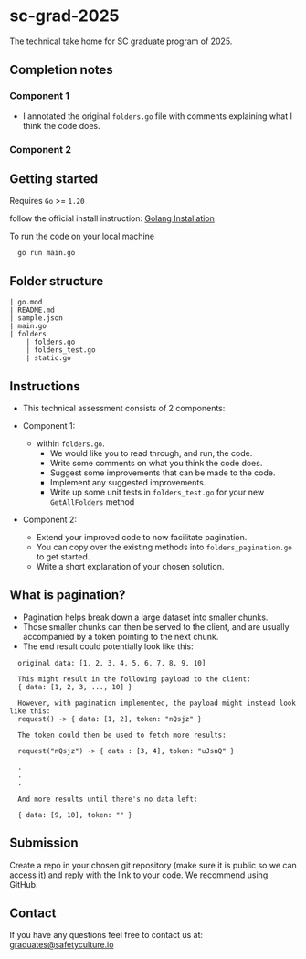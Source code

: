 # sc-grad-2025

The technical take home for SC graduate program of 2025.

## Completion notes

### Component 1

- I annotated the original ```folders.go``` file with comments explaining what I think the code does.

[//]: # (- I added ```folders_improvement_comments.go```, which contains the original code annotated with suggested improvements.)

[//]: # (- I added ```folders_improvement_implementation.go```, which contains the implemented improvements from above.)

### Component 2

## Getting started

Requires `Go` >= `1.20`

follow the official install instruction: [Golang Installation](https://go.dev/doc/install)

To run the code on your local machine
```
  go run main.go
```

## Folder structure

```
| go.mod
| README.md
| sample.json
| main.go
| folders
    | folders.go
    | folders_test.go
    | static.go
```

## Instructions

- This technical assessment consists of 2 components:
- Component 1:
  - within `folders.go`.
    - We would like you to read through, and run, the code.
    - Write some comments on what you think the code does.
    - Suggest some improvements that can be made to the code.
    - Implement any suggested improvements.
    - Write up some unit tests in `folders_test.go` for your new `GetAllFolders` method

- Component 2:
  - Extend your improved code to now facilitate pagination.
  - You can copy over the existing methods into `folders_pagination.go` to get started.
  - Write a short explanation of your chosen solution.

## What is pagination?
  - Pagination helps break down a large dataset into smaller chunks.
  - Those smaller chunks can then be served to the client, and are usually accompanied by a token pointing to the next chunk.
  - The end result could potentially look like this:
```
  original data: [1, 2, 3, 4, 5, 6, 7, 8, 9, 10]

  This might result in the following payload to the client:
  { data: [1, 2, 3, ..., 10] }

  However, with pagination implemented, the payload might instead look like this:
  request() -> { data: [1, 2], token: "nQsjz" }

  The token could then be used to fetch more results:

  request("nQsjz") -> { data : [3, 4], token: "uJsnQ" }

  .
  .
  .

  And more results until there's no data left:

  { data: [9, 10], token: "" }
```

## Submission

Create a repo in your chosen git repository (make sure it is public so we can access it) and reply with the link to your code. We recommend using GitHub.


## Contact

If you have any questions feel free to contact us at: graduates@safetyculture.io